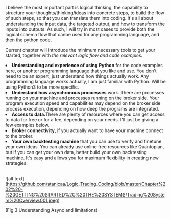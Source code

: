 I believe the most important part is logical thinking, the capability to structure your thoughts/thinking/ideas into concrete steps, to build the flow of such steps, so that you can translate them into coding. It's all about understanding the input data, the targeted output, and how to transform the inputs into outputs. As such, I will try in most cases to provide both the logical schema flow that canbe used for any programming language, and then the python code.

Current chapter will introduce the minimum necessary tools to get your started, together with <i>the relevant logic flow and code examples.</i>
<li><b>Understanding and experience of using Python</b> for the code examples here, or anohter programming language that you like and use. You don’t need to be an expert, just understand how things actually work. Any programming language works actually, I am just familiar with Python. Will be using Python3 to be more specific.</li>
<li><b>Understand how asynchronous proccesses</b> work. There are processes running on your machine and processes running on the broker side. Your program execution speed and capabilities may depend on the broker side process execution, depending on how deep the programs are integrated.</li>
<li><b>Access to data.</b>There are plenty of resources where you can get access to data for free or for a fee, depending on your needs. I'll just be giving a few examples below.</li> 
<li><b>Broker connectivity,</b> if you actually want to have your machine connect to the broker.</li>
<li><b>Your own backtesting machine</b> that you can use to verify and finetune your own ideas. You can already use online free resources like Quantopian, but if you can get your own data, better build your own backtesting machine. It's easy and allows you for maximum flexibility in creating new strategies.</li>
<br>

![alt text] (https://github.com/stanicaa/Logic_Trading_Coding/blob/master/Chapter%202%20-%20GETTING%20STARTED%2C%20THE%20SYSTEMS/Trading%20System%20Overview.001.jpeg)


(Fig 3 Understanding Async and limitations)
